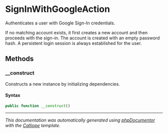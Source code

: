 # SignInWithGoogleAction

Authenticates a user with Google Sign-In credentials.

If no matching account exists, it first creates a new account and then
proceeds with the sign-in. The account is created with an empty password
hash. A persistent login session is always established for the user.

## Methods

### __construct

Constructs a new instance by initializing dependencies.

#### Syntax

```php
public function __construct()
```

---

*This documentation was automatically generated using [phpDocumentor](http://www.phpdoc.org/) with the [Calliope](https://github.com/DaphneWebFramework/Calliope) template.*
